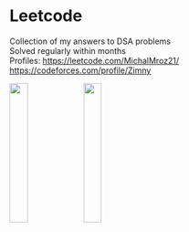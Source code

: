 # Leetcode

Collection of my answers to DSA problems\
Solved regularly within months\
Profiles: https://leetcode.com/MichalMroz21/ https://codeforces.com/profile/Zimny 
<p align="left">
<img src="https://github.com/MichalMroz21/Leetcode/assets/125133223/adbefed5-ad07-497f-81ac-03c3e21b8170" width=25% height=25%> <img src="https://github.com/MichalMroz21/Leetcode/assets/125133223/6162606d-4c39-41f0-a712-27c6d5a83e71" width=25% height=25%>
</p>
<br/>



